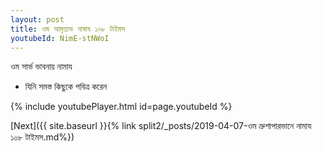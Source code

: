 ```yaml
---
layout: post
title: ওম আমৃত্যভ নামায ১০৮ টাইমস
youtubeId: NimE-stNWoI
---
```

 
 
 ওম সার্ভ ভাবনায় নামায  
 
 -  যিনি সমস্ত কিছুকে পবিত্র করেন 
 
  
 
  
 
 
 
 
 
 


{% include youtubePlayer.html id=page.youtubeId %}
 
[Next]({{ site.baseurl }}{% link  split2/_posts/2019-04-07-ওম ভ্রুশাপারভানে নামায ১০৮ টাইমস.md%})
 
